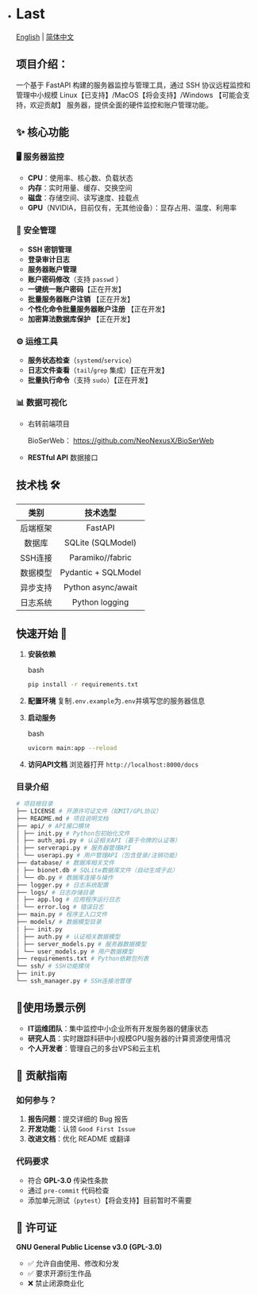 - # Last

  [English](README.md) | [简体中文](README.zh-CN.md)

  ## 项目介绍：

  一个基于 FastAPI 构建的服务器监控与管理工具，通过 SSH 协议远程监控和管理中小规模 Linux【已支持】/MacOS【将会支持】/Windows 【可能会支持，欢迎贡献】 服务器，提供全面的硬件监控和账户管理功能。

  ## ✨ 核心功能

  ### 🖥️ **服务器监控**

  - **CPU**：使用率、核心数、负载状态
  - **内存**：实时用量、缓存、交换空间
  - **磁盘**：存储空间、读写速度、挂载点
  - **GPU**（NVIDIA，目前仅有，无其他设备）：显存占用、温度、利用率

  ### 🔐 **安全管理**

  - **SSH 密钥管理**
  - **登录审计日志** 
  - **服务器账户管理**
  - **账户密码修改**（支持 `passwd` ）
  - **一键统一账户密码**【正在开发】
  - **批量服务器账户注销** 【正在开发】
  - **个性化命令批量服务器账户注册** 【正在开发】
  - **加密算法数据库保护** 【正在开发】

  ### ⚙️ **运维工具**

  - **服务状态检查**（`systemd`/`service`）
  - **日志文件查看**（`tail`/`grep` 集成）【正在开发】
  - **批量执行命令**（支持 `sudo`）【正在开发】

  ### 📊 **数据可视化**

  - 右转前端项目

    BioSerWeb： https://github.com/NeoNexusX/BioSerWeb 

  - **RESTful API** 数据接口

  ## 技术栈 🛠️

  |   类别   |      技术选型       |
  | :------: | :-----------------: |
  | 后端框架 |       FastAPI       |
  |  数据库  |  SQLite (SQLModel)  |
  | SSH连接  |  Paramiko//fabric   |
  | 数据模型 | Pydantic + SQLModel |
  | 异步支持 | Python async/await  |
  | 日志系统 |   Python logging    |

  ## 快速开始 🚀

  1. **安装依赖**

     bash

     ```bash
     pip install -r requirements.txt
     ```

  2. **配置环境**
     复制`.env.example`为`.env`并填写您的服务器信息

  3. **启动服务**

     bash

     ```bash
     uvicorn main:app --reload
     ```

  4. **访问API文档**
     浏览器打开 `http://localhost:8000/docs`

  ### 目录介绍

  ```bash
  # 项目根目录
  ├── LICENSE # 开源许可证文件（如MIT/GPL协议）
  ├── README.md # 项目说明文档
  ├── api/ # API接口模块
  │ ├── init.py # Python包初始化文件
  │ ├── auth_api.py # 认证相关API（基于令牌的认证等）
  │ ├── serverapi.py # 服务器管理API
  │ └── userapi.py # 用户管理API（包含登录/注销功能）
  ├── database/ # 数据库相关文件
  │ ├── bionet.db # SQLite数据库文件（自动生成于此）
  │ └── db.py # 数据库连接与操作
  ├── logger.py # 日志系统配置
  ├── logs/ # 日志存储目录
  │ ├── app.log # 应用程序运行日志
  │ └── error.log # 错误日志
  ├── main.py # 程序主入口文件
  ├── models/ # 数据模型目录
  │ ├── init.py
  │ ├── auth.py # 认证相关数据模型
  │ ├── server_models.py # 服务器数据模型
  │ └── user_models.py # 用户数据模型
  ├── requirements.txt # Python依赖包列表
  └── ssh/ # SSH功能模块
  ├── init.py
  └── ssh_manager.py # SSH连接池管理
  ```

  ## 

  ##  🌟使用场景示例

  - **IT运维团队**：集中监控中小企业所有开发服务器的健康状态
  - **研究人员**：实时跟踪科研中小规模GPU服务器的计算资源使用情况
  - **个人开发者**：管理自己的多台VPS和云主机

  ## 🤝 贡献指南

  ### 如何参与？

  1. **报告问题**：提交详细的 Bug 报告
  2. **开发功能**：认领 `Good First Issue`
  3. **改进文档**：优化 README 或翻译

  ### 代码要求

  - 符合 **GPL-3.0** 传染性条款
  - 通过 `pre-commit` 代码检查
  - 添加单元测试（`pytest`）【将会支持】目前暂时不需要

  ## 📜 许可证

  **GNU General Public License v3.0 (GPL-3.0)**

  - ✅ 允许自由使用、修改和分发
  - ✅ 要求开源衍生作品
  - ❌ 禁止闭源商业化
